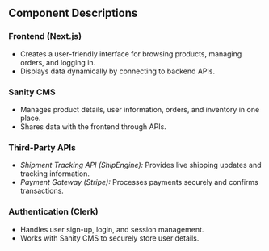 ## Component Descriptions

### Frontend (Next.js)
- Creates a user-friendly interface for browsing products, managing orders, and logging in.
- Displays data dynamically by connecting to backend APIs.

### Sanity CMS
- Manages product details, user information, orders, and inventory in one place.
- Shares data with the frontend through APIs.

### Third-Party APIs
- *Shipment Tracking API (ShipEngine):* Provides live shipping updates and tracking information.
- *Payment Gateway (Stripe):* Processes payments securely and confirms transactions.

### Authentication (Clerk)
- Handles user sign-up, login, and session management.
- Works with Sanity CMS to securely store user details.